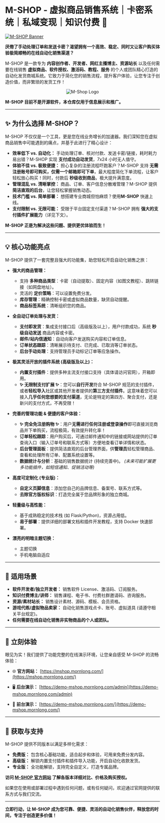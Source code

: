 # M-SHOP - 虚拟商品销售系统｜卡密系统｜私域变现｜知识付费 🚀

[![M-SHOP Banner](https://img.shields.io/badge/M--SHOP-%E8%87%AA%E5%8A%A8%E5%8F%91%E8%B4%A7%E5%95%86%E5%9F%8E-blue?style=for-the-badge&logo=shopping-cart)](https://mshop.mornlong.com/)

**厌倦了手动处理订单和发送卡密？渴望拥有一个高效、稳定、同时又让客户购买体验极简顺畅的在线自动化销售渠道？**

M-SHOP 是一款专为 **内容创作者、开发者、网红主播博主、资源站长** 以及任何需要在线销售 **虚拟商品、软件授权、激活码、教程、服务** 的个人或团队精心打造的自动化发货商城系统。它致力于简化您的销售流程，提升客户体验，让您专注于创造价值，而非繁琐的发货工作！

<p align="center">
  <img src="https://mornlong.oss-cn-beijing.aliyuncs.com/M-SHOP/mshop_logo_index.png" alt="M-Shop Logo">
</p>

**M-SHOP 目前不是开源软件，本仓库仅用于信息展示和推广。**

---

## ✨ 为什么选择 M-SHOP？

 M-SHOP 不仅仅是一个工具，更是您在线业务增长的加速器。我们深知您在虚拟商品销售中可能遇到的痛点，并基于此进行了精心设计：

*   **效率低下 vs. 自动化：** 手动处理订单、核对付款、发送卡密/链接，耗时耗力易出错？M-SHOP 实现 **支付成功自动发货**，7x24 小时无人值守。
*   **体验不佳 vs. 极致便捷：** 担心复杂的注册流程吓跑客户？M-SHOP 支持 **无需注册账号即可购买，仅需一个邮箱即可下单**，最大程度简化下单流程，让客户轻松放心购买！同时，付款后 **秒级收到商品**，极大提升满意度。
*   **管理混乱 vs. 清晰掌控：** 商品、订单、客户信息分散难管理？M-SHOP 提供 **简洁直观的后台**，让您轻松掌握销售动态。
*   **技术门槛 vs. 简单部署：** 想搭建专业商城但怕麻烦？使用**M-SHOP** 快速上线。
*   **支付限制 vs. 无限可能：** 受限于平台固定支付渠道？M-SHOP 拥有 **强大的支付插件扩展能力**（详见下文）。

**M-SHOP 正是为解决这些问题、提供更优体验而生！**

---

## 💡 核心功能亮点

 M-SHOP 提供了一套完整且强大的功能集，助您轻松开启自动化销售之旅：

*   **强大的商品管理：**
    *   支持 **多种商品类型**：卡密（自动提取）、固定内容（如图文教程）、跳转链接（如网盘地址）。
    *   灵活的 **定价策略**：可以设置免费分发。
    *   **库存管理**：精确控制卡密或虚拟商品数量，缺货自动提醒。
    *   **商品标签系统**：清晰组织您的商品。

*   **全自动订单处理与发货：**
    *   **支付即发货**：集成支付接口后（高级版及以上），用户付款成功，系统 **秒级自动发送** 商品内容或卡密。
    *   **邮件/站内信通知**：自动向客户发送购买内容和订单信息。
    *   **订单状态跟踪**：清晰展示待支付、已完成、已取消等订单状态。
    *   **后台手动处理**：支持管理员手动标记订单等应急操作。

*   **极其灵活开放的插件系统 (高级版及以上)：**
    *   **内置支付插件**：提供多种主流支付接口支持（具体请访问官网），开箱即用。
    *   **✨ 无限制支付扩展 ✨**：您可以**自行开发**符合 M-SHOP 规范的支付插件，或者**轻松导入**社区或其他开发者提供的**第三方支付插件**。这意味着您可以接入**几乎任何您想要的支付渠道**，无论是特定的第四方、聚合支付，还是新兴的支付方式，不再受限！


*   **完善的管理功能 & 便捷的客户体验：**
    *   **✨ 完全免注册购物 ✨**：用户**无需进行任何注册或登录操作**即可直接浏览商品并下单购买，流程极简，有效提升转化率！
    *   **订单轻松跟踪**：用户购买后，可通过邮件通知中的链接或网站提供的订单查询入口（输入订单号和联系方式等）方便地查看订单详情和状态。
    *   **后台管理面板**：提供简洁直观的后台管理界面，供**管理员**轻松管理商品、查看和处理所有订单、配置系统设置等。
    *   **数据统计与分析**：基础的销售数据统计 (持续完善中)。
    *(未来可能扩展更多功能插件，如短信通知、促销活动等)*

*   **高度可定制化 (专业版)：**
    *   **自定义页脚信息**：添加您自己的品牌信息、备案号、联系方式等。
    *   **去除官方版权标识**：打造完全属于您品牌形象的独立商城。

*   **轻量级与高性能：**
    *   基于成熟稳定的技术栈 (如 Flask/Python)，资源占用低。
    *   **易于部署**：提供详细的部署文档和插件开发教程，支持 Docker 快速部署。

*   **漂亮的明暗主题切换：**   
    *    主题切换
    *    手机电脑自适应 

---

## 🎯 适用场景

*   **软件开发者/独立开发者：** 销售软件 License、激活码、订阅服务。
*   **知识付费博主/讲师：** 销售课程、电子书、付费社群邀请码、咨询服务。
*   **资源/素材站长：** 销售设计素材、源码、模板、会员资格。
*   **游戏代练/虚拟物品卖家：** 自动化销售游戏点卡、账号、虚拟道具 (请遵守相关平台规定)。
*   **任何需要在线自动化销售非实物商品的个人或团队。**

---

## 🚀 立刻体验

 眼见为实！我们提供了功能完整的在线演示环境，让您亲自感受 M-SHOP 的流畅体验：

*   🌐 **官方网站：** [https://mshop.mornlong.com/](https://mshop.mornlong.com/)
*   🖥️ **后台演示：** [https://demo-mshop.mornlong.com/admin](https://demo-mshop.mornlong.com/admin)

*   🛒 **前台演示：** [https://demo-mshop.mornlong.com/](https://demo-mshop.mornlong.com/)

---

## 🤝 获取与支持

M-SHOP 提供不同版本以满足多样化需求：

*   **免费版：** 包含核心基础功能，适合起步和体验，可用来免费分发内容。
*   **高级版：** 解锁内置支付插件和插件导入功能，开启自动化收款发货。
*   **专业版：** 全功能解锁，支持完全自定义，打造专属品牌。

**访问 [M-SHOP 官方网站](https://mshop.mornlong.com/) 了解各版本详细对比、价格及购买授权。**

如果您在使用或部署过程中遇到任何问题，或有任何疑问，欢迎通过官网提供的联系方式与我们交流。

---

**立即行动，让 M-SHOP 成为您可靠、便捷、灵活的自动化销售伙伴，释放您的时间，专注于创造更多价值！**
